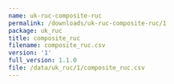 ```yaml
---
name: uk-ruc-composite-ruc
permalink: /downloads/uk-ruc-composite-ruc/1
package: uk_ruc
title: composite_ruc
filename: composite_ruc.csv
version: '1'
full_version: 1.1.0
file: /data/uk_ruc/1/composite_ruc.csv
---
```

